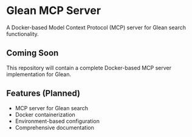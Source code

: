 # Glean MCP Server

A Docker-based Model Context Protocol (MCP) server for Glean search functionality.

## Coming Soon

This repository will contain a complete Docker-based MCP server implementation for Glean.

## Features (Planned)

- MCP server for Glean search
- Docker containerization
- Environment-based configuration
- Comprehensive documentation
